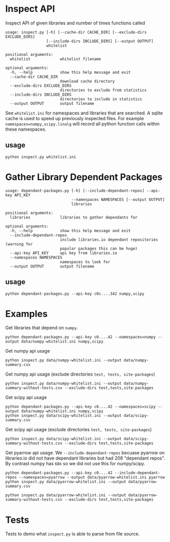 # Inspect API

Inspect API of given libraries and number of times functions called

```shell
usage: inspect.py [-h] [--cache-dir CACHE_DIR] [--exclude-dirs EXCLUDE_DIRS]
                  [--include-dirs INCLUDE_DIRS] [--output OUTPUT]
                  whitelist

positional arguments:
  whitelist             whitelist filename

optional arguments:
  -h, --help            show this help message and exit
  --cache-dir CACHE_DIR
                        download cache directory
  --exclude-dirs EXCLUDE_DIRS
                        directories to exclude from statistics
  --include-dirs INCLUDE_DIRS
                        directories to include in statistics
  --output OUTPUT       output filename
```

See `whitelist.ini` for namespaces and libraries that are searched. A
sqlite cache is used to speed up previously inspected files. For
example `namespaces=numpy,scipy.linalg` will record all python
function calls within these namespaces.

## usage

```shell
python inspect.py whitelist.ini
```
    
# Gather Library Dependent Packages

```shell
usage: dependant-packages.py [-h] [--include-dependant-repos] --api-key API_KEY
                             --namespaces NAMESPACES [--output OUTPUT]
                             libraries

positional arguments:
  libraries             libraries to gather dependants for

optional arguments:
  -h, --help            show this help message and exit
  --include-dependant-repos
                        include libraries.io dependant repositories (warning for
                        popular packages this can be huge)
  --api-key API_KEY     api key from libraries.io
  --namespaces NAMESPACES
                        namespaces to look for
  --output OUTPUT       output filename
```

## usage

```shell
python dependant-packages.py --api-key c0c....342 numpy,scipy
```


# Examples

Get libraries that depend on `numpy`.

```shell
python dependant-packages.py --api-key c0....42 --namespaces=numpy --output data/numpy-whitelist.ini numpy,scipy 
```

Get numpy api usage

```shell
python inspect.py data/numpy-whitelist.ini --output data/numpy-summary.csv
```

Get numpy api usage (exclude directories `test, tests, site-packages`)

```shell
python inspect.py data/numpy-whitelist.ini --output data/numpy-summary-without-tests.csv --exclude-dirs test,tests,site-packages
```

Get scipy api usage

```shell
python dependant-packages.py --api-key c0....42 --namespaces=scipy --output data/numpy-whitelist.ini numpy,scipy 
python inspect.py data/scipy-whitelist.ini --output data/scipy-summary.csv
```

Get scipy api usage (exclude directories `test, tests, site-packages`)

```shell
python inspect.py data/scipy-whitelist.ini --output data/scipy-summary-without-tests.csv --exclude-dirs test,tests,site-packages
```

Get pyarrow api usage. We `--include-dependant-repos` becuase pyarrow on libraries.io did not have dependant libraries but had 208 "dependant repos". By contrast numpy has `68k` so we did not use this for numpy/scipy.

```shell
python dependant-packages.py --api-key c0....42 --include-dependant-repos --namespaces=pyarrow --output data/pyarrow-whitelist.ini pyarrow
python inspect.py data/pyarrow-whitelist.ini --output data/pyarrow-summary.csv
```

```shell
python inspect.py data/pyarrow-whitelist.ini --output data/pyarrow-summary-without-tests.csv --exclude-dirs test,tests,site-packages
```

# Tests

Tests to demo what `inspect.py` is able to parse from file source.
